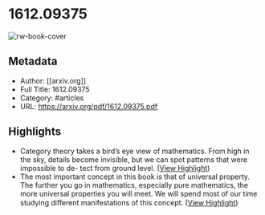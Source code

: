 # 1612.09375

![rw-book-cover](https://readwise-assets.s3.amazonaws.com/static/images/article0.00998d930354.png)

## Metadata
- Author: [[arxiv.org]]
- Full Title: 1612.09375
- Category: #articles
- URL: https://arxiv.org/pdf/1612.09375.pdf

## Highlights
- Category theory takes a bird’s eye view of mathematics. From high in the sky, details become invisible, but we can spot patterns that were impossible to de- tect from ground level. ([View Highlight](https://read.readwise.io/read/01hjnqrw00e2k0dnr6qakm65c0))
- The most important concept in this book is that of universal property. The further you go in mathematics, especially pure mathematics, the more universal properties you will meet. We will spend most of our time studying diﬀerent manifestations of this concept. ([View Highlight](https://read.readwise.io/read/01hjnqwsya7tardzvg0zx3ja3p))
